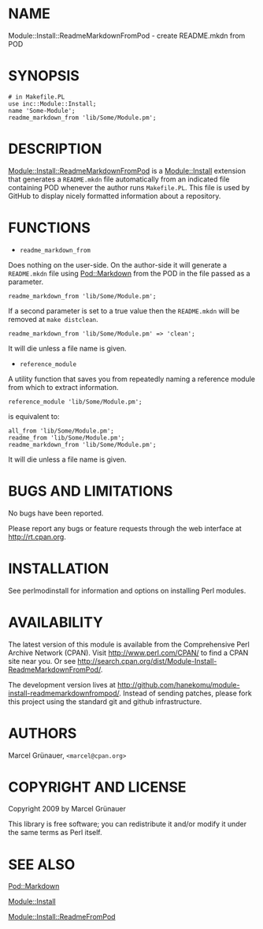 # NAME

Module::Install::ReadmeMarkdownFromPod - create README.mkdn from POD

# SYNOPSIS

    # in Makefile.PL
    use inc::Module::Install;
    name 'Some-Module';
    readme_markdown_from 'lib/Some/Module.pm';

# DESCRIPTION

[Module::Install::ReadmeMarkdownFromPod](http://search.cpan.org/search?mode=module&query=Module::Install::ReadmeMarkdownFromPod) is a [Module::Install](http://search.cpan.org/search?mode=module&query=Module::Install) extension
that generates a `README.mkdn` file automatically from an indicated file
containing POD whenever the author runs `Makefile.PL`. This file is used by
GitHub to display nicely formatted information about a repository.

# FUNCTIONS

- `readme_markdown_from`

Does nothing on the user-side. On the author-side it will generate a
`README.mkdn` file using [Pod::Markdown](http://search.cpan.org/search?mode=module&query=Pod::Markdown) from the POD in the file passed as
a parameter.

    readme_markdown_from 'lib/Some/Module.pm';

If a second parameter is set to a true value then the `README.mkdn` will be
removed at `make distclean`.

    readme_markdown_from 'lib/Some/Module.pm' => 'clean';

It will die unless a file name is given.

- `reference_module`

A utility function that saves you from repeatedly naming a reference module
from which to extract information.

    reference_module 'lib/Some/Module.pm';

is equivalent to:

    all_from 'lib/Some/Module.pm';
    readme_from 'lib/Some/Module.pm';
    readme_markdown_from 'lib/Some/Module.pm';

It will die unless a file name is given.

# BUGS AND LIMITATIONS

No bugs have been reported.

Please report any bugs or feature requests through the web interface at
<http://rt.cpan.org>.

# INSTALLATION

See perlmodinstall for information and options on installing Perl modules.

# AVAILABILITY

The latest version of this module is available from the Comprehensive Perl
Archive Network (CPAN). Visit <http://www.perl.com/CPAN/> to find a CPAN site
near you. Or see
<http://search.cpan.org/dist/Module-Install-ReadmeMarkdownFromPod/>.

The development version lives at
<http://github.com/hanekomu/module-install-readmemarkdownfrompod/>.  Instead
of sending patches, please fork this project using the standard git and github
infrastructure.

# AUTHORS

Marcel Gr&uuml;nauer, `<marcel@cpan.org>`

# COPYRIGHT AND LICENSE

Copyright 2009 by Marcel Gr&uuml;nauer

This library is free software; you can redistribute it and/or modify
it under the same terms as Perl itself.

# SEE ALSO

[Pod::Markdown](http://search.cpan.org/search?mode=module&query=Pod::Markdown)

[Module::Install](http://search.cpan.org/search?mode=module&query=Module::Install)

[Module::Install::ReadmeFromPod](http://search.cpan.org/search?mode=module&query=Module::Install::ReadmeFromPod)
